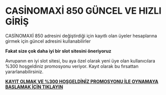 # CASİNOMAXİ 850 GÜNCEL VE HIZLI GİRİŞ

CASİNOMAXİ 850 adresini değiştirdiği için kayıtlı olan üyeler hesaplarına girmek için güncel adresini kullanabilirler

**Fakat size çok daha iyi bir slot sitesini öneriyoruz**

Avrupanın en iyi slot sitesi, bu aya özel olarak yeni üye olan kullanıcılara %300 hoşgeldiniz promosyonu veriyor. Kayıt olarak bu fırsattan yararlanabilirsiniz.

[**KAYIT OLMAK VE %300 HOŞGELDİNİZ PROMOSYONU İLE OYNAMAYA BAŞLAMAK İÇİN TIKLAYIN**](https://cutt.ly/leWAY7fi)
